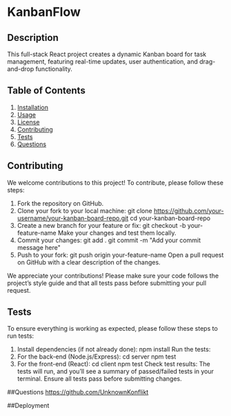
# KanbanFlow

## Description
This full-stack React project creates a dynamic Kanban board for task management, featuring real-time updates, user authentication, and drag-and-drop functionality.

## Table of Contents
1. [Installation](#installation)
2. [Usage](#usage)
3. [License](#license)
4. [Contributing](#contributing)
5. [Tests](#tests)
6. [Questions](#questions)

## Contributing
We welcome contributions to this project! To contribute, please follow these steps:

1. Fork the repository on GitHub.
2. Clone your fork to your local machine:
    git clone https://github.com/your-username/your-kanban-board-repo.git
    cd your-kanban-board-repo
3. Create a new branch for your feature or fix:
    git checkout -b your-feature-name
    Make your changes and test them locally.
4. Commit your changes:
    git add .
    git commit -m "Add your commit message here"
5. Push to your fork:
    git push origin your-feature-name
    Open a pull request on GitHub with a clear description of the changes.

We appreciate your contributions! Please make sure your code follows the project’s style guide and that all tests pass before submitting your pull request.

## Tests
To ensure everything is working as expected, please follow these steps to run tests:

1. Install dependencies (if not already done):
    npm install
    Run the tests:
2. For the back-end (Node.js/Express):
    cd server
    npm test
3. For the front-end (React):
    cd client
    npm test
Check test results: The tests will run, and you’ll see a summary of passed/failed tests in your terminal. Ensure all tests pass before submitting changes.

##Questions
https://github.com/UnknownKonflikt

##Deployment

